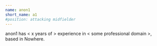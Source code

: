 ```yaml
---
name: anon1
short_name: a1
#position: attacking midfielder
---
```

anon1 has < x years of > experience in < some professional domain >, based in Nowhere.
